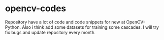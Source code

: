 # opencv-codes
Repository have a lot of code and code snippets for new at OpenCV-Python. Also i think add some datasets for training some cascades.  I will try  fix bugs and update repository every month.
